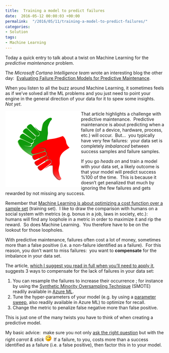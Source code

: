 ```yaml
---
title:  Training a model to predict failures
date:  2016-05-12 00:00:03 +00:00
permalink:  "/2016/05/11/training-a-model-to-predict-failures/"
categories:
- Solution
tags:
- Machine Learning
---
```

<p>Today a quick entry to talk about a twist on Machine Learning for the <em>predictive maintenance </em>problem.</p> <p>The <em>Microsoft Cortana Intelligence team </em>wrote an interesting blog the other day:&nbsp; <a href="https://blogs.technet.microsoft.com/machinelearning/2016/04/19/evaluating-failure-prediction-models-for-predictive-maintenance/" target="_blank">Evaluating Failure Prediction Models for Predictive Maintenance</a>.</p> <p>When you listen to all the buzz around Machine Learning, it sometimes feels as if we’ve solved all the ML problems and you just need to point your engine in the general direction of your data for it to spew some insights.&nbsp; <em>Not yet</em>.</p> <p><a href="assets/2016/5/training-a-model-to-predict-failures/thumb-794696_640.png"><img title="thumb-794696_640" style="border-top:0;border-right:0;background-image:none;border-bottom:0;float:left;padding-top:0;padding-left:0;border-left:0;display:inline;padding-right:0;" border="0" alt="thumb-794696_640" src="assets/2016/5/training-a-model-to-predict-failures/thumb-794696_640_thumb.png" width="240" align="left" height="240"/></a>That article highlights a challenge with predictive maintenance.&nbsp; Predictive maintenance is about predicting when a failure (of a device, hardware, process, etc.) will occur.&nbsp; But…&nbsp; you typically have very few failures:&nbsp; your data set is completely <em>imbalanced</em> between success samples and failure samples.</p> <p>If you go <em>heads on </em>and train a model with your data set, a likely outcome is that your model will predict success %100 of the time.&nbsp; This is because it doesn’t get penalized that much by ignoring the few failures and gets rewarded by not missing any success.</p> <p>Remember that <a href="https://vincentlauzon.com/2015/07/02/machine-learning-an-introduction-part-1/">Machine Learning is about optimizing a cost function over a sample set</a> (training set).&nbsp; I like to draw the comparison with humans on a social system with metrics (e.g. bonus in a job, laws in society, etc.):&nbsp; humans will find any loophole in a metric in order to maximize it and rip the reward.&nbsp; So does Machine Learning.&nbsp; You therefore have to be on the lookout for those loopholes.</p> <p>With predictive maintenance, failures often cost a lot of money, sometimes more than a false positive (i.e. a non-failure identified as a failure).&nbsp; For this reason, you don’t want to miss failures:&nbsp; you want to <strong>compensate</strong> for the imbalance in your data set.</p> <p>The article, <a href="https://blogs.technet.microsoft.com/machinelearning/2016/04/19/evaluating-failure-prediction-models-for-predictive-maintenance/" target="_blank">which I suggest you read in full when you’ll need to apply it</a>, suggests 3 ways to compensate for the lack of failures in your data set:</p> <ol> <li>You can resample the failures to increase their occurrence ; for instance by using the <a href="https://msdn.microsoft.com/en-us/library/azure/dn913076.aspx" target="_blank">Synthetic Minority Oversampling Technique</a> (SMOTE) readily available in <a href="https://azure.microsoft.com/en-us/services/machine-learning/" target="_blank">Azure ML</a>.</li> <li>Tune the hyper-parameters of your model (e.g. by using a <a href="https://msdn.microsoft.com/library/azure/038d91b6-c2f2-42a1-9215-1f2c20ed1b40/" target="_blank">parameter sweep</a>, also readily available in Azure ML) to optimize for recall.</li> <li>Change the metric to penalize false negative more than false positive.</li></ol> <p>This is just one of the many twists you have to think of when creating a predictive model.</p> <p>My basic advice:&nbsp; make sure you not only <a href="https://vincentlauzon.com/2016/04/17/how-to-do-data-science/">ask the right question</a> but with the right <em>carrot &amp; stick</em> <img class="wlEmoticon wlEmoticon-winkingsmile" style="border-style:none;" alt="Winking smile" src="assets/2016/5/training-a-model-to-predict-failures/wlemoticon-winkingsmile.png"/>&nbsp; If a failure, to you, costs more than a success identified as a failure (i.e. a false positive), then factor this in to your model.</p>